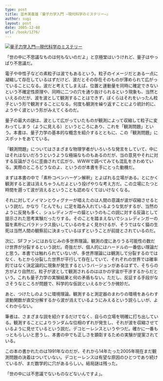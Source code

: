 ```yaml
---
type: post
title: 並木美喜雄『量子力学入門 ―現代科学のミステリー―』
author: sugi
layout: post
date: 2005-12-08
url: /book/1276/
---
```

<a href="http://www.amazon.co.jp/exec/obidos/ASIN/4004302102/chezsugi-22/ref=nosim/" onclick="_gaq.push(['_trackEvent', 'outbound-article', 'http://www.amazon.co.jp/exec/obidos/ASIN/4004302102/chezsugi-22/ref=nosim/', '']);" name="amazletlink" target="_blank"><img src="http://i2.wp.com/ec2.images-amazon.com/images/I/41H3T17X9JL.SL160.jpg?w=660" alt="量子力学入門―現代科学のミステリー" class="alignleft" data-recalc-dims="1" /></a>

「世の中に不思議なものは何もないのだよ」と京極堂はいうけれど、量子はやっぱり不思議だ。

電子や中性子などの素粒子は波でもあるという。粒子のイメージだとある一点に凝縮して存在しているはずだけど、波だとその存在そのものが薄められて広がっていることになる。波だと考えてしまえば、位置と運動量を同時に確定できないという不確定性原理や、同時に二つの穴を通り抜けられるという現象も、当然といえるのだが、波を波として観測することはできず、ぼくらはそれをいったん粒子という形で観測することになる。何度も観測を繰り返すことにより統計的に、ようやく波という形がみえてくるのだ。

量子の最大の謎は、波として広がっていたものが観測によって収縮して粒子に変わってしまう（ように見える）というところにあり、これを「観測問題」という。本書は、量子力学の基本的な概念を紹介するとともに、この「観測問題」にスポットをあてている。

「観測問題」についてはさまざまな物理学者がいろいろな発言をしていて、中にはそれはないだろうというような極端なものもあるのだが、当の意見やそれに対する反論がさらに歪曲されて広がり、WWWで調べてみても混乱をきわめている。実際のところどうなのよ、というのが本書を手にとった動機だ。

まずは本書の中で「素朴コペンハーゲン解釈」とよばれる立場がある。とにかく観測すると波は消えちゃうんだよという投げやりな考え方だ。この立場にたつと時間を遡って波が消えるということも認めなくてはいけなくなる。

それに対してノイマンとウィグナーが唱えたのは人間の意識が波が収縮させるという説だ。かなり「とんでも」に足を踏み入れているような気がするが、当然のように反発も多く、シュレディンガーの猫というのもこの説に対する反論として提示された思考実験だったりする。そのことを踏まえないでシュレディンガーの猫を素朴にパラドックス扱いしているのをよく見かけるが、そうではなく猫の生死は当然人間の観察前に決まっているはずということが前提とされているのだ。

次に、SFファンにはおなじみの多世界理論。観測の度にありうる可能性の数だけ世界が分裂するという説だ。奇抜だが、個人的にはハードルの一番低い理論だと思う。本書では触れられていないが、多世界理論には観測して分裂するのではなく、もとから分裂した世界が平行して存在していて、それぞれの世界では確率的ではなく決定論的に現象が発生するというバージョンがあるはずで、そちらの方がより自然だ。粒子が波として観測されるのはほかの宇宙が干渉するからだという。これも量子力学の実験結果と何の矛盾もない。ただし、反証する手段がなさそうなところが問題で、科学的な仮説といえるかどうか微妙だ。

あと、つけたしのように環境理論。観測すると測定器のまわりの環境をあらわす波動関数が直交分解するから波が消えているようにみえるという説らしいが、よくわからない。

筆者は、さまざまな説を紹介するだけでなく、自らの立場を明確に打ち出している。観測することによりランダムな位相のずれが発生し、それが波を収縮させているように見せているという説だ。デコヒーレンスというやつだ。確かに一番もっともらしいと思うし、本書の中でも正しさを顕彰するための実験が提案されている。

この本の書かれたのは1991年なのだが、それから14年たった2005年現在まだ観測問題の決着はついていない。デコヒーレンスは有望な原因のひとつであり続けているが、まだ数学的に穴があるらしい。結局謎は残った。

「世の中には不思議でないものなどないんですよ」。

